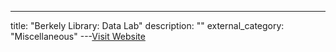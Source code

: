 ---
title: "Berkely Library: Data Lab"
description: ""
external_category: "Miscellaneous"
---[Visit Website](http://www.lib.berkeley.edu/libraries/data-lab)

